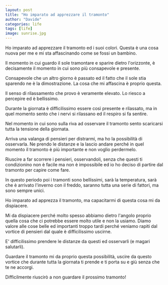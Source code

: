 ```yaml
---
layout: post
title: "Ho imparato ad apprezzare il tramonto"
author: "Davide"
categories: life
tags: [life]
image: sunrise.jpg
---
```


Ho imparato ad apprezzare il tramonto ed i suoi colori. Questa è una cosa nuova per me e mi sta affascinando come se fossi un bambino.

Il momento in cui guardo il sole tramontare e sparire dietro l'orizzonte, è decisamente il momento in cui sono più consapevole e presente.

Consapevole che un altro giorno è passato ed il fatto che il sole stia sparendo ne è la dimostrazione.
La cosa che mi affascina è proprio questa.

Il senso di rilassamento che provo è veramente elevato. Lo riesco a percepire ed è bellissimo.

Durante la giornata è difficilissimo essere così presente e rilassato, ma in quel momento sento che i nervi si rilassano ed il respiro si fa sentire.

Nel momento in cui sono sulla riva ad osservare il tramonto sento scaricarsi tutta la tensione della giornata.

Arriva una valanga di pensieri per distrarmi, ma ho la possibilità di osservarla. Ne prendo le distanze e la lascio andare perché in quel momento il tramonto è più importante e non voglio perdermelo.

Riuscire a far scorrere i pensieri, osservandoli, senza che questi ti condizionino non è facile ma non è impossibile ed io ho deciso di partire dal tramonto per capire come fare.

In questo periodo poi i tramonti sono bellissimi, sarà la temperatura, sarà che è arrivato l'inverno con il freddo, saranno tutta una serie di fattori, ma sono sempre unici.

Ho imparato ad apprezza il tramonto, ma capacitarmi di questa cosa mi da dispiacere.

Mi da dispiacere perché molto spesso abbiamo dietro l'angolo proprio quella cosa che ci potrebbe essere molto utile e non la usiamo.
Diamo valore alle cose belle ed importanti troppo tardi perché veniamo rapiti dal vortice di pensieri dal quale è difficilissimo uscirne.

E' difficilissimo prendere le distanze da questi ed osservarli (e magari salutarli).

Guardare il tramonto mi da proprio questa possibilità, uscire da questo vortice che durante tutta la giornata ti prende e ti porta su e giù senza che te ne accorgi.

Difficilmente riuscirò a non guardare il prossimo tramonto!
